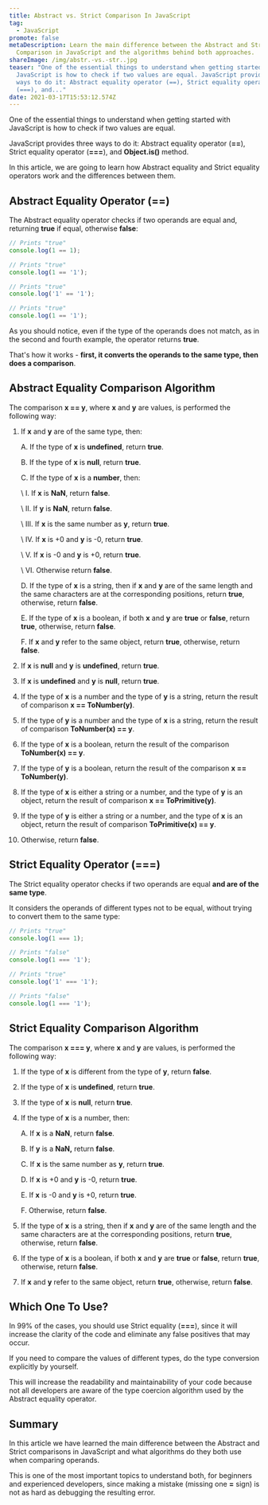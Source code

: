 ```yaml
---
title: Abstract vs. Strict Comparison In JavaScript
tag:
  - JavaScript
promote: false
metaDescription: Learn the main difference between the Abstract and Strict
  Comparison in JavaScript and the algorithms behind both approaches.
shareImage: /img/abstr.-vs.-str..jpg
teaser: "One of the essential things to understand when getting started with
  JavaScript is how to check if two values are equal. JavaScript provides three
  ways to do it: Abstract equality operator (==), Strict equality operator
  (===), and..."
date: 2021-03-17T15:53:12.574Z
---
```

One of the essential things to understand when getting started with JavaScript is how to check if two values are equal.

JavaScript provides three ways to do it: Abstract equality operator (**\==**), Strict equality operator (**\===**), and **Object.is()** method.

In this article, we are going to learn how Abstract equality and Strict equality operators work and the differences between them.

## Abstract Equality Operator (==)

The Abstract equality operator checks if two operands are equal and, returning **true** if equal, otherwise **false**:

```javascript
// Prints "true"
console.log(1 == 1);

// Prints "true"
console.log(1 == '1');

// Prints "true"
console.log('1' == '1');

// Prints "true"
console.log(1 == '1');
```

As you should notice, even if the type of the operands does not match, as in the second and fourth example, the operator returns **true**.

That's how it works - **first, it converts the operands to the same type, then does a comparison**.

## Abstract Equality Comparison Algorithm

The comparison **x == y**, where **x** and **y** are values, is performed the following way:

1. If **x** and **y** are of the same type, then:

   A. If the type of **x** is **undefined**, return **true**.

   B. If the type of **x** is **null**, return **true**.

   C. If the type of **x** is a **number**, then:

   \    I. If **x** is **NaN**, return **false**.

   \    II. If **y** is **NaN**, return **false**.

   \    III. If **x** is the same number as **y**, return **true**.

   \    IV. If **x** is +0 and **y** is -0, return **true**.

   \    V. If **x** is -0 and **y** is +0, return **true**.

   \    VI. Otherwise return **false**.

   D. If the type of **x** is a string, then if **x** and **y** are of the same length and the same characters are at the corresponding positions, return **true**, otherwise, return **false**.

   E. If the type of **x** is a boolean, if both **x** and **y** are **true** or **false**, return **true**, otherwise, return **false**.

   F. If **x** and **y** refer to the same object, return **true**, otherwise, return **false**.
2. If **x** is **null** and **y** is **undefined**, return **true**.
3. If **x** is **undefined** and **y** is **null**, return **true**.
4. If the type of **x** is a number and the type of **y** is a string, return the result of comparison **x == ToNumber(y)**.
5. If the type of **y** is a number and the type of **x** is a string, return the result of comparison **ToNumber(x) == y**.
6. If the type of **x** is a boolean, return the result of the comparison **ToNumber(x) == y**.
7. If the type of **y** is a boolean, return the result of the comparison **x == ToNumber(y)**.
8. If the type of **x** is either a string or a number, and the type of **y** is an object, return the result of comparison **x == ToPrimitive(y)**.
9. If the type of **y** is either a string or a number, and the type of **x** is an object, return the result of comparison **ToPrimitive(x) == y**.
10. Otherwise, return **false**.

## Strict Equality Operator (===)

The Strict equality operator checks if two operands are equal **and are of the same type**.

It considers the operands of different types not to be equal, without trying to convert them to the same type:

```javascript
// Prints "true"
console.log(1 === 1);

// Prints "false"
console.log(1 === '1');

// Prints "true"
console.log('1' === '1');

// Prints "false"
console.log(1 === '1');
```

## Strict Equality Comparison Algorithm

The comparison **x === y**, where **x** and **y** are values, is performed the following way:

1. If the type of **x** is different from the type of **y**, return **false**.
2. If the type of **x** is **undefined**, return **true**.
3. If the type of **x** is **null**, return **true**.
4. If the type of **x** is a number, then:

   A. If **x** is a **NaN**, return **false**.

   B. If **y** is a **NaN,** return **false**.

   C. If **x** is the same number as **y**, return **true**.

   D. If **x** is +0 and **y** is -0, return **true**.

   E. If **x** is -0 and **y** is +0, return **true**.

   F. Otherwise, return **false**.
5. If the type of **x** is a string, then if **x** and **y** are of the same length and the same characters are at the corresponding positions, return **true**, otherwise, return **false**.
6. If the type of **x** is a boolean, if both **x** and **y** are **true** or **false**, return **true**, otherwise, return **false**.
7. If **x** and **y** refer to the same object, return **true**, otherwise, return **false**.

## Which One To Use?

In 99% of the cases, you should use Strict equality (**\===**), since it will increase the clarity of the code and eliminate any false positives that may occur.

If you need to compare the values of different types, do the type conversion explicitly by yourself.

This will increase the readability and maintainability of your code because not all developers are aware of the type coercion algorithm used by the Abstract equality operator.

## Summary

In this article we have learned the main difference between the Abstract and Strict comparisons in JavaScript and what algorithms do they both use when comparing operands.

This is one of the most important topics to understand both, for beginners and experienced developers, since making a mistake (missing one **\=** sign) is not as hard as debugging the resulting error.
